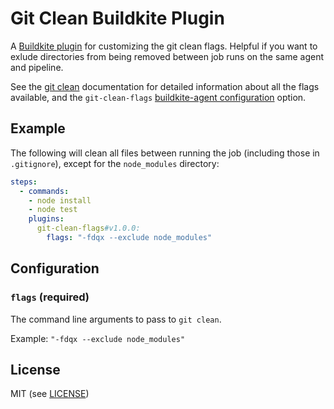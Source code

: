 # Git Clean Buildkite Plugin

A [Buildkite plugin](https://buildkite.com/docs/agent/v3/plugins) for customizing the git clean flags. Helpful if you want to exlude directories from being removed between job runs on the same agent and pipeline.

See the [git clean](https://git-scm.com/docs/git-clean) documentation for detailed information about all the flags available, and the `git-clean-flags` [buildkite-agent configuration](https://buildkite.com/docs/agent/v3/configuration) option.

## Example

The following will clean all files between running the job (including those in `.gitignore`), except for the `node_modules` directory:

```yml
steps:
  - commands:
    - node install
    - node test
    plugins:
      git-clean-flags#v1.0.0:
        flags: "-fdqx --exclude node_modules"
```

## Configuration

### `flags` (required)

The command line arguments to pass to `git clean`.

Example: `"-fdqx --exclude node_modules"`

## License

MIT (see [LICENSE](LICENSE))
